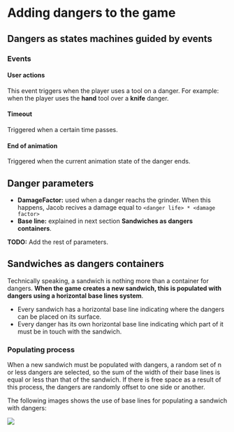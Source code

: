 # Adding dangers to the game

## Dangers as states machines guided by events

### Events

#### User actions

This event triggers when the player uses a tool on a danger. For example: when the player uses the **hand** tool over a **knife** danger.

#### Timeout

Triggered when a certain time passes.

#### End of animation

Triggered when the current animation state of the danger ends.

## Danger parameters

- **DamageFactor:** used when a danger reachs the grinder. When this happens, Jacob recives a damage equal to `<danger life> * <damage factor>`
- **Base line:** explained in next section **Sandwiches as dangers containers**.

**TODO:** Add the rest of parameters.

## Sandwiches as dangers containers

Technically speaking, a sandwich is nothing more than a container for dangers. **When the game creates a new sandwich, this is populated with dangers using a horizontal base lines system**.

- Every sandwich has a horizontal base line indicating where the dangers can be placed on its surface.
- Every danger has its own horizontal base line indicating which part of it must be in touch with the sandwich.

### Populating process

When a new sandwich must be populated with dangers, a random set of n or less dangers are selected, so the sum of the width of their base lines is equal or less than that of the sandwich. If there is free space as a result of this process, the dangers are randomly offset to one side or another.

The following images shows the use of base lines for populating a sandwich with dangers:

![](sandwich_population.png)
